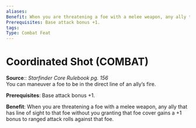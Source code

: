 ```yaml
---
aliases: 
Benefit: When you are threatening a foe with a melee weapon, any ally that has line of sight to that foe without you granting that foe cover gains a +1 bonus to ranged attack rolls against that foe.
Prerequisites: Base attack bonus +1.
tags: 
Type: Combat Feat
---
```


# Coordinated Shot (COMBAT)

**Source**:: _Starfinder Core Rulebook pg. 156_  
You can maneuver a foe to be in the direct line of an ally’s fire.

**Prerequisites**: Base attack bonus +1.

**Benefit**: When you are threatening a foe with a melee weapon, any ally that has line of sight to that foe without you granting that foe cover gains a +1 bonus to ranged attack rolls against that foe.
